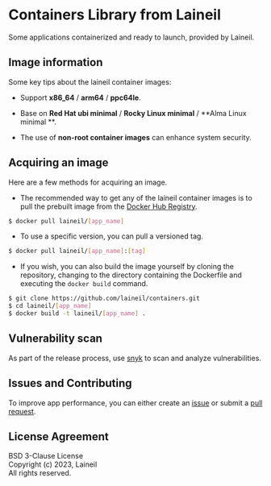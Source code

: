 # Containers Library from Laineil

Some applications containerized and ready to launch, provided by Laineil.

## Image information

Some key tips about the laineil container images:

- Support **x86_64** / **arm64** / **ppc64le**.

- Base on **Red Hat ubi minimal** / **Rocky Linux minimal** / **Alma Linux minimal **.

- The use of **non-root container images** can enhance system security.

## Acquiring an image

Here are a few methods for acquiring an image.

- The recommended way to get any of the laineil container images is to pull the prebuilt image from the [Docker Hub Registry](https://hub.docker.com/r/laineil/).

```bash
$ docker pull laineil/[app_name]
```

- To use a specific version, you can pull a versioned tag.

```bash
$ docker pull laineil/[app_name]:[tag]
```

- If you wish, you can also build the image yourself by cloning the repository, changing to the directory containing the Dockerfile and executing the `docker build` command.

```bash
$ git clone https://github.com/laineil/containers.git
$ cd laineil/[app_name]
$ docker build -t laineil/[app_name] .
```

## Vulnerability scan

As part of the release process, use [snyk](https://app.snyk.io/) to scan and analyze vulnerabilities.

## Issues and Contributing

To improve app performance, you can either create an [issue](https://github.com/laineil/containers/issues/new/choose) or submit a [pull request](https://github.com/laineil/containers/pulls).

## License Agreement

BSD 3-Clause License  
Copyright (c) 2023, Laineil  
All rights reserved.
